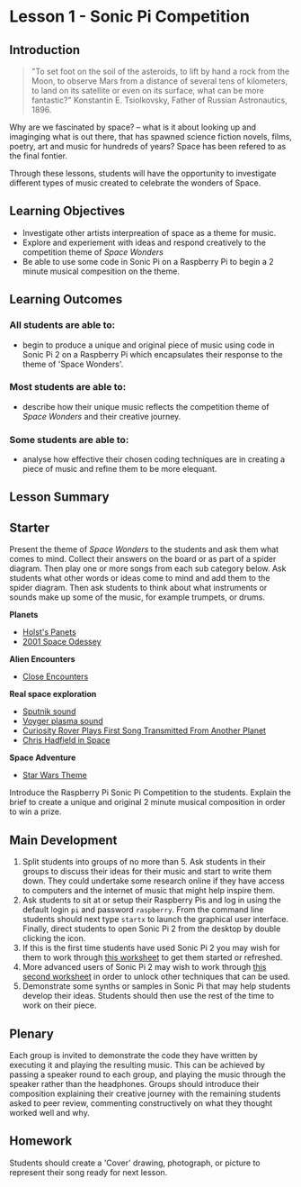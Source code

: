 # Lesson 1 - Sonic Pi Competition

## Introduction
>"To set foot on the soil of the asteroids, to lift by hand a rock from the Moon, to observe Mars from a distance of several tens of kilometers, to land on its satellite or even on its surface, what can be more fantastic?" Konstantin E. Tsiolkovsky, Father of Russian Astronautics, 1896.

Why are we fascinated by space? – what is it about looking up and imaginging what is out there, that has spawned science fiction novels, films, poetry, art and music for hundreds of years? Space has been refered to as the final fontier.

Through these lessons, students will have the opportunity to investigate different types of music created to celebrate the wonders of Space. 

## Learning Objectives
- Investigate other artists interpreation of space as a theme for music.
- Explore and experiement with ideas and respond creatively to the competition theme of *Space Wonders*
- Be able to use some code in Sonic Pi on a Raspberry Pi to begin a 2 minute musical compesition on the theme.

## Learning Outcomes

### All students are able to:
- begin to produce a unique and original piece of music using code in Sonic Pi 2 on a Raspberry Pi which encapsulates their response to the theme of 'Space Wonders'.

### Most students are able to:
- describe how their unique music reflects the competition theme of *Space Wonders* and their creative journey.

### Some students are able to:
- analyse how effective their chosen coding techniques are in creating a piece of music and refine them to be more elequant. 

## Lesson Summary

## Starter
Present the theme of *Space Wonders* to the students and ask them what comes to mind. Collect their answers on the board or as part of a spider diagram. Then play one or more songs from each sub category below. Ask students what other words or ideas come to mind and add them to the spider diagram. Then ask students to think about what instruments or sounds make up some of the music, for example trumpets, or drums. 

**Planets**
- [Holst's Panets](https://www.youtube.com/watch?v=Jmk5frp6-3Q&list=PLE6996668EC37137C)
- [2001 Space Odessey](https://www.youtube.com/watch?v=lrFVU3wQySs)

**Alien Encounters**
- [Close Encounters](https://www.youtube.com/watch?v=rnYCboElgHs)

**Real space exploration**
- [Sputnik sound](http://www.skygod.com/audiovideo/sputnik.mp3)
- [Voyger plasma sound]()
- [Curiosity Rover Plays First Song Transmitted From Another Planet]()
- [Chris Hadfield in Space](https://www.youtube.com/watch?v=Q_RB1ENTayU) 

**Space Adventure**
- [Star Wars Theme](http://upload.wikimedia.org/wikipedia/en/8/8d/StarWarsMainThemeSnippet.mid)


Introduce the Raspberry Pi Sonic Pi Competition to the students. Explain the brief to create a unique and original 2 minute musical composition in order to win a prize. 

## Main Development

1. Split students into groups of no more than 5. Ask students in their groups to discuss their ideas for their music and start to write them down. They could undertake some research online if they have access to computers and the internet of music that might help inspire them.
1. Ask students to sit at or setup their Raspberry Pis and log in using the default login `pi` and password `raspberry`. From the command line students should next type `startx` to launch the graphical user interface. Finally, direct students to open Sonic Pi 2 from the desktop by double clicking the icon.
1. If this is the first time students have used Sonic Pi 2 you may wish for them to work through [this worksheet](http://www.raspberrypi.org/learning/sonic-pi-2-taster/worksheet.md) to get them started or refreshed. 
1. More advanced users of Sonic Pi 2 may wish to work through [this second worksheet](http://www.raspberrypi.org/learning/sonic-pi-2-taster/worksheet-2.md) in order to unlock other techniques that can be used. 
1. Demonstrate some synths or samples in Sonic Pi that may help students develop their ideas. Students should then use the rest of the time to work on their piece.

## Plenary
Each group is invited to demonstrate the code they have written by executing it and playing the resulting music. This can be achieved by passing a speaker round to each group, and playing the music through the speaker rather than the headphones. Groups should introduce their composition explaining their creative journey with the remaining students asked to peer review, commenting constructively on what they thought worked well and why.

## Homework
Students should create a 'Cover' drawing, photograph, or picture to represent their song ready for next lesson. 
